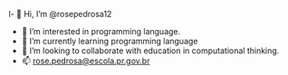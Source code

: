 l- 👋 Hi, I’m @rosepedrosa12
- 👀 I’m interested in  programming language.
- 🌱 I’m currently learning programming language
- 💞️ I’m looking to collaborate with education in computational thinking.
- 📫 rose.pedrosa@escola.pr.gov.br

<!---
rosepedrosa12/rosepedrosa12 is a ✨ special ✨ repository because its `README.md` (this file) appears on your GitHub profile.
You can click the Preview link to take a look at your changes.
--->
